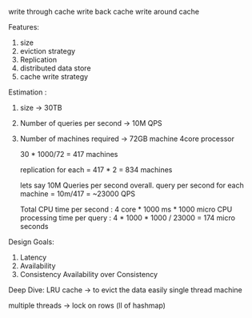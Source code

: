 write through cache
write back cache
write around cache

Features:
1. size
2. eviction strategy
3. Replication
4. distributed data store
5. cache write strategy


Estimation :
1. size  -> 30TB
2. Number of queries per second  -> 10M QPS
3. Number of machines required -> 
      72GB machine 4core processor

      30 * 1000/72  = 417 machines

      replication for each = 417 * 2 = 834 machines

      lets say 10M Queries per second overall.
      query per second for each machine = 10m/417 = ~23000 QPS


      Total CPU time per second : 4 core * 1000 ms * 1000 micro
      CPU processing time per query :  4 * 1000 * 1000 / 23000  = 174 micro seconds

Design Goals:
1. Latency
2. Availability
3. Consistency  Availability over Consistency


Deep Dive:
LRU cache  -> to evict the data easily
single thread machine

multiple threads -> lock on rows (ll of hashmap)






